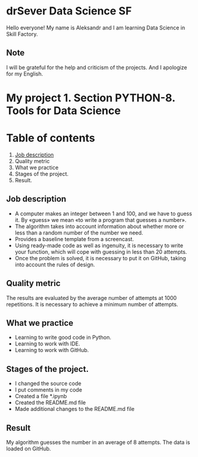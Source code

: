 # drSever Data Science SF
Hello everyone! My name is Aleksandr and I am learning Data Science in Skill Factory.
## Note
I will be grateful for the help and criticism of the projects. And I apologize for my English.

# My project 1. Section PYTHON-8. Tools for Data Science
# Table of contents
1. [Job description](https://github.com/drSever/drSever_data_science/tree/main/my_project_1#Job_description)
2. Quality metric
3. What we practice
4. Stages of the project.
5. Result.

## Job description

- A computer makes an integer between 1 and 100, and we have to guess it. By «guess» we mean «to write a program that guesses a number».
- The algorithm takes into account information about whether more or less than a random number of the number we need.
- Provides a baseline template from a screencast.
- Using ready-made code as well as ingenuity, it is necessary to write your function, which will cope with guessing in less than 20 attempts.
- Once the problem is solved, it is necessary to put it on GitHub, taking into account the rules of design.

## Quality metric

The results are evaluated by the average number of attempts at 1000 repetitions. It is necessary to achieve a minimum number of attempts.

## What we practice

- Learning to write good code in Python.
- Learning to work with IDE.
- Learning to work with GitHub.

## Stages of the project.

- I changed the source code
- I put comments in my code
- Created a file *.ipynb
- Created the README.md file
- Made additional changes to the README.md file

## Result

My algorithm guesses the number in an average of 8 attempts. The data is loaded on GitHub.

